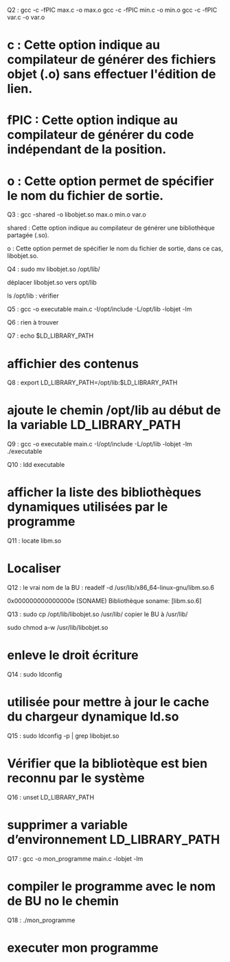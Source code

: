 Q2 : 
gcc -c -fPIC max.c -o max.o
gcc -c -fPIC min.c -o min.o
gcc -c -fPIC var.c -o var.o  

# c : Cette option indique au compilateur de générer des fichiers objet (.o) sans effectuer l'édition de lien.

# fPIC : Cette option indique au compilateur de générer du code indépendant de la position.

# o : Cette option permet de spécifier le nom du fichier de sortie.

Q3 : 
gcc -shared -o libobjet.so max.o min.o var.o

shared : Cette option indique au compilateur de générer une bibliothèque partagée (.so).

o : Cette option permet de spécifier le nom du fichier de sortie, dans ce cas, libobjet.so.

Q4 :
sudo mv libobjet.so /opt/lib/

déplacer libobjet.so vers opt/lib

ls /opt/lib : vérifier

Q5 : 
gcc -o executable main.c -I/opt/include -L/opt/lib -lobjet -lm

Q6 : 
rien à trouver

Q7 : 
echo $LD_LIBRARY_PATH
# affichier des contenus

Q8 : 
export LD_LIBRARY_PATH=/opt/lib:$LD_LIBRARY_PATH
# ajoute le chemin /opt/lib au début de la variable LD_LIBRARY_PATH

Q9 : gcc -o executable main.c -I/opt/include -L/opt/lib -lobjet -lm    
./executable

Q10 : ldd executable
# afficher la liste des bibliothèques dynamiques utilisées par le programme


Q11 : 
locate libm.so
# Localiser

Q12 : 
le vrai nom de la BU : readelf -d /usr/lib/x86_64-linux-gnu/libm.so.6

0x000000000000000e (SONAME)             Bibliothèque soname: [libm.so.6]

Q13 : 
sudo cp /opt/lib/libobjet.so /usr/lib/ 
copier le BU à /usr/lib/ 

sudo chmod a-w /usr/lib/libobjet.so
# enleve le droit écriture

Q14 :
sudo ldconfig
# utilisée pour mettre à jour le cache du chargeur dynamique ld.so

Q15 :
sudo ldconfig -p | grep libobjet.so
# Vérifier que la bibliotèque est bien reconnu par le système

Q16 :
unset LD_LIBRARY_PATH
# supprimer a variable d’environnement LD_LIBRARY_PATH

Q17 :
gcc -o mon_programme main.c -lobjet -lm
# compiler le programme avec le nom de BU no le chemin

Q18 :
./mon_programme
# executer mon programme